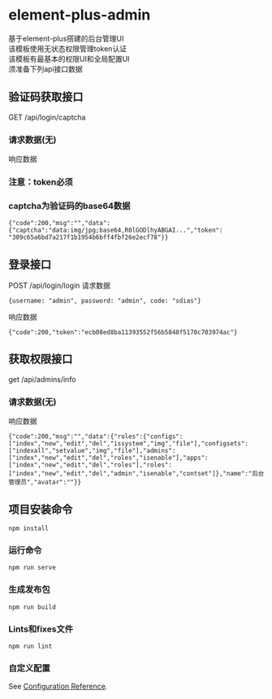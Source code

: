 # element-plus-admin
基于element-plus搭建的后台管理UI<br>
该模板使用无状态权限管理token认证<br>
该模板有最基本的权限UI和全局配置UI<br>
须准备下列api接口数据<br>
## 验证码获取接口
GET  /api/login/captcha
### 请求数据(无)
响应数据
### 注意：token必须
### captcha为验证码的base64数据
```
{"code":200,"msg":"","data":{"captcha":"data:img/jpg;base64,R0lGODlhyABGAI...","token": "309c65a6bd7a217f1b1954b6bff4fbf26e2ecf78"}}
```
## 登录接口
POST /api/login/login
请求数据
```
{username: "admin", password: "admin", code: "sdias"}
```
响应数据
```
{"code":200,"token":"ecb08ed8ba11393552f56b5848f5170c703974ac"}
```

## 获取权限接口
get /api/admins/info
### 请求数据(无)
响应数据
```
{"code":200,"msg":"","data":{"roles":{"configs":["index","new","edit","del","issystem","img","file"],"configsets":["indexall","setvalue","img","file"],"admins":["index","new","edit","del","roles","isenable"],"apps":["index","new","edit","del","roles"],"roles":["index","new","edit","del","admin","isenable","contset"]},"name":"后台管理员","avatar":""}}
```

## 项目安装命令
```
npm install
```

### 运行命令
```
npm run serve
```

### 生成发布包
```
npm run build
```

### Lints和fixes文件
```
npm run lint
```

### 自定义配置
See [Configuration Reference](https://cli.vuejs.org/config/).
